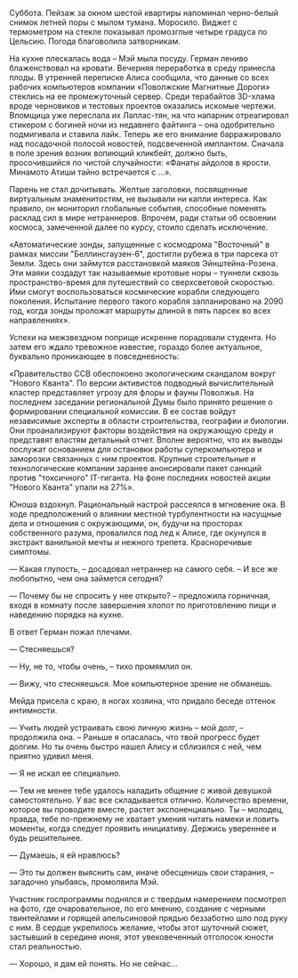 Суббота. Пейзаж за окном шестой квартиры напоминал черно-белый снимок летней поры с мылом тумана. Моросило. Виджет с термометром на стекле показывал промозглые четыре градуса по Цельсию. Погода благоволила затворникам.

На кухне плескалась вода – Мэй мыла посуду. Герман лениво блаженствовал на кровати. Вечерняя переработка в среду принесла плоды. В утренней переписке Алиса сообщила, что данные со всех рабочих компьютеров компании «Поволжские Магнитные Дороги» стеклись на ее промежуточный сервер. Среди терабайтов 3D-хлама вроде черновиков и тестовых проектов оказались искомые чертежи. Вломщица уже переслала их Лаплас-тян, на что напарник отреагировал стикером с богиней ночи из недавнего файтинга – она одобрительно подмигивала и ставила лайк. Теперь же его внимание барражировало над посадочной полосой новостей, подсвеченной имплантом. Сначала в поле зрения возник вопиющий кликбейт, должно быть, просочившийся по чистой случайности: «Фанаты айдолов в ярости. Минамото Атиши тайно встречается с ...». 

Парень не стал дочитывать. Желтые заголовки, посвященные виртуальным знаменитостям, не вызывали ни капли интереса. Как правило, он мониторил глобальные события, способные поменять расклад сил в мире нетраннеров. Впрочем, ради статьи об освоении космоса, замеченной далее по курсу, стоило сделать исключение.

«Автоматические зонды, запущенные с космодрома "Восточный" в рамках миссии "Беллинсгаузен-6", достигли рубежа в три парсека от Земли. Здесь они займутся расстановкой маяков Эйнштейна-Розена. Эти маяки создадут так называемые кротовые норы – туннели сквозь пространство-время для путешествий со сверхсветовой скоростью. Ими смогут воспользоваться космические корабли следующего поколения. Испытание первого такого корабля запланировано на 2090 год, когда зонды проложат маршруты длиной в пять парсек во всех направлениях».

Успехи на межзвездном поприще искренне порадовали студента. Но затем его ждало тревожное известие, гораздо более актуальное, буквально проникающее в повседневность:

«Правительство ССВ обеспокоено экологическим скандалом вокруг "Нового Кванта". По версии активистов подводный вычислительный кластер представляет угрозу для флоры и фауны Поволжья. На последнем заседании региональной Думы было принято решение о формировании специальной комиссии. В ее состав войдут независимые эксперты в области строительства, географии и биологии. Они проанализируют факторы воздействия на окружающую среду и представят властям детальный отчет. Вполне вероятно, что их выводы послужат основанием для остановки работы суперкомпьютера и заморозки связанных с ним проектов. Крупные строительные и технологические компании заранее анонсировали пакет санкций против "токсичного" IT-гиганта. На фоне последних новостей акции "Нового Кванта" упали на 27%».

Юноша вздохнул. Рациональный настрой рассеялся в мгновение ока. В ходе предположений о влиянии местной турбулентности на насущные дела и отношения с окружающими, он, будучи на просторах собственного разума, провалился под лед к Алисе, где окунулся в экстракт ванильной мечты и нежного трепета. Красноречивые симптомы. 

— Какая глупость, – досадовал нетраннер на самого себя. – И все же любопытно, чем она займется сегодня?

— Почему бы не спросить у нее открыто? – предложила горничная, входя в комнату после завершения хлопот по приготовлению пищи и наведению порядка на кухне.  

В ответ Герман пожал плечами. 

— Стесняешься?

— Ну, не то, чтобы очень, – тихо промямлил он.

— Вижу, что стесняешься. Мое компьютерное зрение не обманешь.

Мейда присела с краю, в ногах хозяина, что придало беседе оттенок интимности.  

— Учить людей устраивать свою личную жизнь – мой долг, – продолжила она. – Раньше я опасалась, что твой прогресс будет долгим. Но ты очень быстро нашел Алису и сблизился с ней, чем приятно удивил меня.

— Я не искал ее специально.

— Тем не менее тебе удалось наладить общение с живой девушкой самостоятельно. У вас все складывается отлично. Количество времени, которое вы проводите вместе, растет экспоненциально. Ты – молодец, правда, тебе по-прежнему не хватает умения читать намеки и ловить моменты, когда следует проявить инициативу. Держись увереннее и будь решительнее.

— Думаешь, я ей нравлюсь?

— Это ты должен выяснить сам, иначе обесценишь свои старания, – загадочно улыбаясь, промолвила Мэй. 

Участник госпрограммы поднялся и с твердым намерением посмотрел на фото, где очаровательное, по его мнению, создание с черными твинтейлами и горящей апельсиновой прядью беззаботно шло под руку с ним. В сердце укрепилось желание, чтобы этот шуточный сюжет, застывший в середине июня, этот увековеченный отголосок юности стал реальностью.

— Хорошо, я дам ей понять. Но не сейчас...